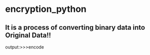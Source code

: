 # encryption_python
It is a process of converting binary data into Original Data!! 
--------------------------------------------
output:>>>encode
